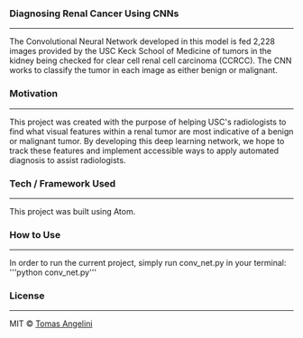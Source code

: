 ### Diagnosing Renal Cancer Using CNNs
___
The Convolutional Neural Network developed in this model is fed 2,228 images provided by the USC Keck School of Medicine of tumors in the kidney being checked for clear cell renal cell carcinoma (CCRCC). The CNN works to classify the tumor in each image as either benign or malignant.

### Motivation
___
This project was created with the purpose of helping USC's radiologists to find what visual features within a renal tumor are most indicative of a benign or malignant tumor. By developing this deep learning network, we hope to track these features and implement accessible ways to apply automated diagnosis to assist radiologists.

### Tech / Framework Used
___
This project was built using Atom.

### How to Use
___
In order to run the current project, simply run conv_net.py in your terminal:
'''python conv_net.py'''

### License
___
MIT © [Tomas Angelini](https://github.com/TommyAngelini)
